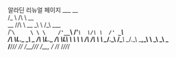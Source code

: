 알라딘 리뉴얼 페이지
           ___                  __                     
          /\_ \                /\ \     __             
   __     \//\ \       __      \_\ \   /\_\     ___    
 /'__`\     \ \ \    /'__`\    /'_` \  \/\ \  /' _ `\  
/\ \L\.\_    \_\ \_ /\ \L\.\_ /\ \L\ \  \ \ \ /\ \/\ \ 
\ \__/.\_\   /\____\\ \__/.\_\\ \___,_\  \ \_\\ \_\ \_\
 \/__/\/_/   \/____/ \/__/\/_/ \/__,_ /   \/_/ \/_/\/_/
                                                       
                                                       
